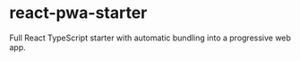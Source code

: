 # react-pwa-starter
Full React TypeScript starter with automatic bundling into a progressive web app.
